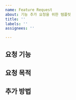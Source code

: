 ```yaml
---
name: Feature Request
about: 기능 추가 요청을 위한 템플릿
title: ''
labels: ''
assignees: ''

---
```


## 요청 기능


## 요청 목적


## 추가 방법